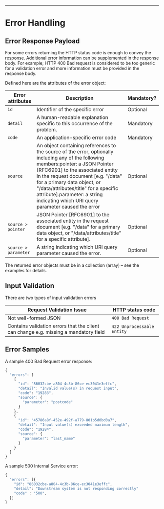 ______________________________________________________________________________
# Error Handling

## Error Response Payload

For some errors returning the HTTP status code is enough to convey the response. Additional error information can be supplemented in the response body. For example; HTTP 400 Bad request is considered to be too generic for a validation error and more information must be provided in the response body.

Defined here are the attributes of the error object:

| Error attributes | Description | Mandatory? |
| --- | --- | --- |
| `id` | Identifier of the specific error | Optional |
| `detail` | A human-readable explanation specific to this occurrence of the problem. | Mandatory |
| `code` | An application-specific error code | Mandatory |
| `source` | An object containing references to the source of the error, optionally including any of the following members:pointer: a JSON Pointer [RFC6901] to the associated entity in the request document [e.g. "/data" for a primary data object, or "/data/attributes/title" for a specific attribute].parameter: a string indicating which URI query parameter caused the error | Optional |
| `source > pointer` | JSON Pointer [RFC6901] to the associated entity in the request document [e.g. "/data" for a primary data object, or "/data/attributes/title" for a specific attribute]. | Optional |
| `source > parameter` | A string indicating which URI query parameter caused the error. | Optional |

The returned error objects must be in a collection (array) – see the examples for details.

## Input Validation

There are two types of input validation errors

|Request Validation Issue | HTTP status code|
|------------- | -------------|
|Not well-formed JSON | `400 Bad Request`|
|Contains validation errors that the client can change e.g. missing a mandatory field | `422 Unprocessable Entity`|

## Error Samples

A sample 400 Bad Request error response:

```javascript
{
  "errors": [
    {
      "id": "86032cbe-a804-4c3b-86ce-ec3041e3effc",
      "detail": "Invalid value(s) in request input",
      "code": "19283",
      "source": {
        "parameter": "postcode"
      }
    },
    {
      "id": "45786a8f-452e-492f-a779-801b5d0bd0a7",
      "detail": "Input value(s) exceeded maximum length",
      "code": "19284",
      "source": {
        "parameter": "last_name"
      }
    }
  ]
}
```

A sample 500 Internal Service error:

```javascript
{
  "errors": [{
    "id": "86032cbe-a804-4c3b-86ce-ec3041e3effc",
    "detail": "Downstream system is not responding correctly"
    "code" : "500",
  }]
}
```
